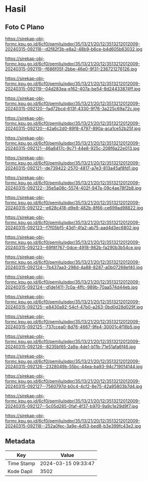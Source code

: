 # Hasil

## Foto C Plano

https://sirekap-obj-formc.kpu.go.id/6cf0/pemilu/pdpr/35/13/21/20/12/3513212012009-20240315-092118--d2f82f3b-e8a2-48b9-b6ce-b4d605b63032.jpg

https://sirekap-obj-formc.kpu.go.id/6cf0/pemilu/pdpr/35/13/21/20/12/3513212012009-20240315-092119--f686f05f-2bbe-46e0-9f31-236721276126.jpg

https://sirekap-obj-formc.kpu.go.id/6cf0/pemilu/pdpr/35/13/21/20/12/3513212012009-20240315-092119--04d283ea-e162-407a-be54-8d24433874ff.jpg

https://sirekap-obj-formc.kpu.go.id/6cf0/pemilu/pdpr/35/13/21/20/12/3513212012009-20240315-092120--fad72bcd-613f-4330-9f76-3a225c69a72c.jpg

https://sirekap-obj-formc.kpu.go.id/6cf0/pemilu/pdpr/35/13/21/20/12/3513212012009-20240315-092120--42a6c2d0-89f8-4797-890a-aca1ce52b25f.jpg

https://sirekap-obj-formc.kpu.go.id/6cf0/pemilu/pdpr/35/13/21/20/12/3513212012009-20240315-092121--46a8417c-9c71-44e8-925c-208f6a22e013.jpg

https://sirekap-obj-formc.kpu.go.id/6cf0/pemilu/pdpr/35/13/21/20/12/3513212012009-20240315-092121--de739422-2570-4817-a7e3-813a45af8fd1.jpg

https://sirekap-obj-formc.kpu.go.id/6cf0/pemilu/pdpr/35/13/21/20/12/3513212012009-20240315-092122--35e5a08c-5574-402f-947a-09c4ae78f2b8.jpg

https://sirekap-obj-formc.kpu.go.id/6cf0/pemilu/pdpr/35/13/21/20/12/3513212012009-20240315-092122--e628c418-d9e8-482b-8f66-ce699ad98822.jpg

https://sirekap-obj-formc.kpu.go.id/6cf0/pemilu/pdpr/35/13/21/20/12/3513212012009-20240315-092123--f7f05bf5-43d1-4fa2-ab75-aad4d3ec6802.jpg

https://sirekap-obj-formc.kpu.go.id/6cf0/pemilu/pdpr/35/13/21/20/12/3513212012009-20240315-092123--69f8f767-0dce-4918-982b-fa290b3b54ce.jpg

https://sirekap-obj-formc.kpu.go.id/6cf0/pemilu/pdpr/35/13/21/20/12/3513212012009-20240315-092124--7b437aa3-298d-4a88-8287-a0b07268ef40.jpg

https://sirekap-obj-formc.kpu.go.id/6cf0/pemilu/pdpr/35/13/21/20/12/3513212012009-20240315-092124--d1de1411-7c0a-4ffc-989b-70aa574d44eb.jpg

https://sirekap-obj-formc.kpu.go.id/6cf0/pemilu/pdpr/35/13/21/20/12/3513212012009-20240315-092125--e8430a92-54cf-47b0-a263-0bd0d28d029f.jpg

https://sirekap-obj-formc.kpu.go.id/6cf0/pemilu/pdpr/35/13/21/20/12/3513212012009-20240315-092125--737ccea0-8d76-4667-9fe4-30001c4f16b5.jpg

https://sirekap-obj-formc.kpu.go.id/6cf0/pemilu/pdpr/35/13/21/20/12/3513212012009-20240315-092126--8235bf65-2a9a-4de1-b11b-71e51afa6f46.jpg

https://sirekap-obj-formc.kpu.go.id/6cf0/pemilu/pdpr/35/13/21/20/12/3513212012009-20240315-092126--2328049b-55bc-44ea-ba93-94c719014144.jpg

https://sirekap-obj-formc.kpu.go.id/6cf0/pemilu/pdpr/35/13/21/20/12/3513212012009-20240315-092127--7560797d-b0c4-4cf2-8e75-42a95803b7d4.jpg

https://sirekap-obj-formc.kpu.go.id/6cf0/pemilu/pdpr/35/13/21/20/12/3513212012009-20240315-092127--5c05d285-0faf-4f37-b970-9a9c1e29d9f7.jpg

https://sirekap-obj-formc.kpu.go.id/6cf0/pemilu/pdpr/35/13/21/20/12/3513212012009-20240315-092118--252a0fec-3a9e-4d53-bed8-b3e399fc43e2.jpg


## Metadata

| Key        | Value               |
| ---------- | ------------------- |
| Time Stamp | 2024-03-15 09:33:47 |
| Kode Dapil | 3502                |



